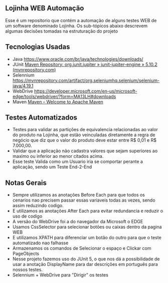 ## Lojinha WEB Automação
Esse é um repositorio que contém a automação de alguns testes WEB de um software denominado Lojinha. Os sub-tópicos abaixo descrevem algumas decisões tomadas na estruturação do projeto

## Tecnologias Usadas

- Java
  https://www.oracle.com/br/java/technologies/downloads/
- JUnit
  [Maven Repository: org.junit.jupiter » junit-jupiter-engine » 5.10.2 (mvnrepository.com)](https://mvnrepository.com/artifact/org.junit.jupiter/junit-jupiter-engine/5.10.2)
- Selennium
  https://mvnrepository.com/artifact/org.seleniumhq.selenium/selenium-java/4.19.1
- WebDrive
  https://developer.microsoft.com/en-us/microsoft-edge/tools/webdriver/?form=MA13LH#downloads
- Maven
  [Maven – Welcome to Apache Maven](https://maven.apache.org/)

## Testes Automatizados
- Testes para validar as partições de equivalencia relacionadas ao valor do produto na Lojinha, que estão veinculadas diretamente a regra de negócio que diz que o valor do produto deve estar entre R$ 0,01 e R$ 7.000,00.
- Validar que a aplicação não cadastra valores que sejam superiores ao maximo ou inferior ao menor citados acima.
- Esse teste Valida como um Usuario iria se comportar perante a aplicação, sendo um Teste End-2-End


## Notas Gerais
- Sempre utilizamos as anotações Before Each para que todos os cenarios nao precisem passar essas variaveis todas as vezes, sendo assim reduzindo codigo.
- E utilizamos as anotações After Each para evitar redundancia e reduzir o uso de codigo
- A versão do WebDrive foi a do navegador da Microsoft o EDGE
- Usamos CssSelector para selecionar botões ou caixas dentro da pagina WEB
- E utilizamos XPATH para diferenciar um botão do outro para que o teste automatizado nao falhasse
- Armazenamos os comandos de Selecionar o espaço e Clickar com PageObjects
- Nesse projeto fazemos uso do JUnit 5, o que nos dá a possibilidade de usar a anotação DisplayName para dar descrições em português para nossos testes.
- Selennium + WebDrive para "Dirigir" os testes 